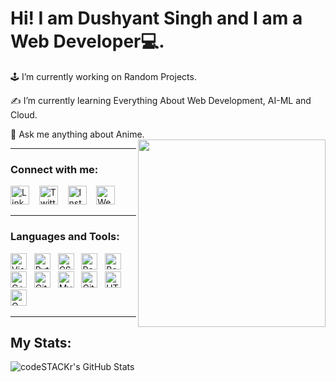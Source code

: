 # Hi! I am Dushyant Singh and I am a Web Developer💻.

🕹 I’m currently working on Random Projects.

✍ I’m currently learning Everything About Web Development, AI-ML and Cloud.

💭 Ask me anything about Anime.
<img src="https://media4.giphy.com/media/3kPDmoWdBpQPNhCnUG/giphy.gif?cid=ecf05e471kbfv57ws0f9ma4bmz91m0otv1oh2b2mek937fmm&rid=giphy.gif&ct=s" width="300" align='right' >


---

### Connect with me:

[<img src="https://cdn-icons.flaticon.com/png/512/3536/premium/3536505.png?token=exp=1659684087~hmac=157fbf37ee3af731c348d4727f7bffb7" alt="Linked IN" width="30"/>](https://www.linkedin.com/in/dushyant-singh-246b04219/)
&nbsp;&nbsp;
[<img src="https://cdn-icons-png.flaticon.com/512/733/733579.png" alt="Twitter" width="30"/>](https://twitter.com/Dushyant_Som_)
&nbsp;&nbsp;
[<img src="https://cdn-icons-png.flaticon.com/512/2111/2111463.png" alt="Instagram" width="30"/>](https://www.instagram.com/dushyant__som/)
&nbsp;&nbsp;
[<img src="https://cdn-icons.flaticon.com/png/512/3178/premium/3178285.png?token=exp=1659684142~hmac=d6a6d4d8b22a7dd8edaa45423ac75292" alt="Website" width="30"/>](https://dushyant60.github.io/Portfolio/)

---

### Languages and Tools:

<img alt="Visual Studio Code" width="26px" src="https://cdn.jsdelivr.net/gh/devicons/devicon/icons/vscode/vscode-original.svg"/>&nbsp;&nbsp;
<img alt="Python" width="26px" src="https://cdn-icons-png.flaticon.com/512/5968/5968350.png"/>&nbsp;&nbsp;
<img alt="CSS" width="26px" src="https://cdn-icons-png.flaticon.com/512/919/919826.png" />&nbsp;&nbsp;
<img alt="React" width="26px" src="https://cdn-icons.flaticon.com/png/512/1183/premium/1183672.png?token=exp=1659684004~hmac=16aefc0833c7b39eb6d8bfa38dbb8430" />&nbsp;&nbsp;
<img alt="Bootstrap" width="26px" src="https://cdn-icons-png.flaticon.com/512/5968/5968672.png" />&nbsp;&nbsp;
<img alt="C++" width="26px" src="https://cdn-icons-png.flaticon.com/512/6132/6132222.png"/>&nbsp;&nbsp;
<img alt="Git" width="26px" src="https://camo.githubusercontent.com/dc9e7e657b4cd5ba7d819d1a9ce61434bd0ddbb94287d7476b186bd783b62279/68747470733a2f2f63646e2e6a7364656c6976722e6e65742f67682f64657669636f6e732f64657669636f6e2f69636f6e732f6769742f6769742d6f726967696e616c2e737667" />&nbsp;&nbsp;
<img alt="MySQL" width="26px" src="https://cdn.jsdelivr.net/gh/devicons/devicon/icons/mysql/mysql-original.svg"/>&nbsp;&nbsp;
<img alt="GitHub" width="26px" src="https://user-images.githubusercontent.com/3369400/139447912-e0f43f33-6d9f-45f8-be46-2df5bbc91289.png"/>&nbsp;&nbsp;
<img alt="HTML" width="26px" src="https://cdn-icons-png.flaticon.com/512/888/888859.png" />&nbsp;&nbsp;
<img alt="QwikLabs" width="26px" src="https://1.bp.blogspot.com/-Of27Ewb6GRc/XJbAUXBXjnI/AAAAAAAAJbw/uAxGLY5-9JU1GUJcNBenxK_wSs6un2hsgCK4BGAYYCw/s1600/logo%2Bqwiklabs%2Bicon.png" />&nbsp;&nbsp;

---

## My Stats:

<img align="left" alt="codeSTACKr's GitHub Stats" src="https://github-readme-stats.vercel.app/api?username=dushyant60&show_icons=true&hide_border=false&title_color=ff652f&icon_color=FFE400&bg_color=09131B&text_color=ffffff&border_color=0c1a25" />

